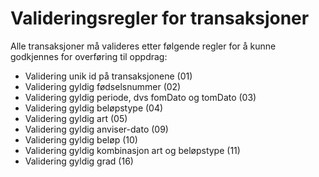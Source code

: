 # Valideringsregler for transaksjoner

 Alle transaksjoner må valideres etter følgende regler for å kunne godkjennes for overføring til oppdrag:

-   Validering unik id på transaksjonene (01)
-   Validering gyldig fødselsnummer (02)
-   Validering gyldig periode, dvs fomDato og tomDato (03)
-   Validering gyldig beløpstype (04)
-   Validering gyldig art (05)
-   Validering gyldig anviser-dato (09)
-   Validering gyldig beløp (10)
-   Validering gyldig kombinasjon art og beløpstype (11)
-   Validering gyldig grad (16)
